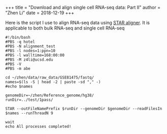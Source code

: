 +++
title = "Download and align single cell RNA-seq data: Part II"
author = "Zhen Li"
date = 2018-12-19
+++

Here is the script I use to align RNA-seq data using <a href="https://github.com/alexdobin/STAR">STAR aligner</a>. It is applicable to both bulk RNA-seq and single cell RNA-seq

```pbs
#!/bin/bash
#PBS -q hotel
#PBS -N alignment_test
#PBS -l nodes=1:ppn=10
#PBS -l walltime=168:00:00
#PBS -M z4li@ucsd.edu
#PBS -V
#PBS -m abe

cd ~/zhen/data/raw_data/GSE81475/fastq/
names=$(ls -S | head -2 | paste -sd "," -)
#echo $names

genomeDir=~/zhen/Reference_genome/hg38/
runDir=../test/1pass/

STAR --outFileNamePrefix $runDir --genomeDir $genomeDir --readFilesIn $names --runThreadN 9

wait
echo All processes completed!
```
